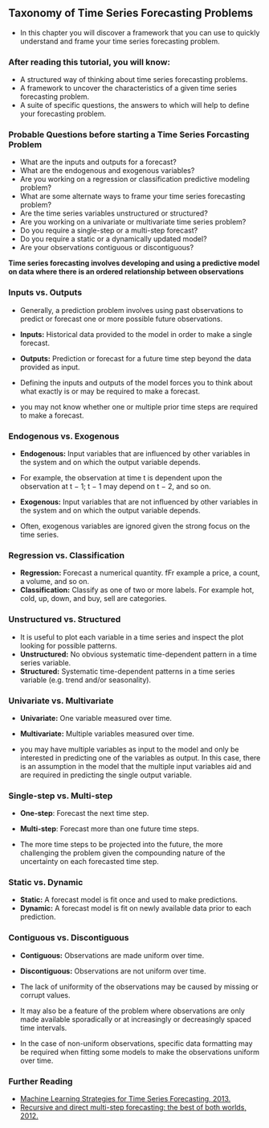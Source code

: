 ## Taxonomy of Time Series Forecasting Problems
- In this chapter you will discover a framework that you can use to quickly understand and frame your time series forecasting problem.

### After reading this tutorial, you will know:
- A structured way of thinking about time series forecasting problems.
- A framework to uncover the characteristics of a given time series forecasting problem.
- A suite of specific questions, the answers to which will help to define your forecasting
problem.

### Probable Questions before starting a Time Series Forcasting Problem
- What are the inputs and outputs for a forecast?
- What are the endogenous and exogenous variables?
- Are you working on a regression or classification predictive modeling problem?
- What are some alternate ways to frame your time series forecasting problem?
- Are the time series variables unstructured or structured?
- Are you working on a univariate or multivariate time series problem?
- Do you require a single-step or a multi-step forecast?
- Do you require a static or a dynamically updated model?
- Are your observations contiguous or discontiguous?

**Time series forecasting involves developing and using a predictive model on data where there is
an ordered relationship between observations**

### Inputs vs. Outputs
- Generally, a prediction problem involves using past observations to predict or forecast one or
more possible future observations.

- **Inputs:** Historical data provided to the model in order to make a single forecast.
- **Outputs:** Prediction or forecast for a future time step beyond the data provided as input.

- Defining the inputs and outputs of the model forces you to think
about what exactly is or may be required to make a forecast.
- you may not know whether one or multiple prior
time steps are required to make a forecast.

### Endogenous vs. Exogenous
- **Endogenous:** Input variables that are influenced by other variables in the system and
on which the output variable depends.
 - For example, the observation at time t is dependent
upon the observation at t − 1; t − 1 may depend on t − 2, and so on.
- **Exogenous:** Input variables that are not influenced by other variables in the system and
on which the output variable depends.

- Often, exogenous variables are ignored given the strong focus on the time series.

### Regression vs. Classification
- **Regression:** Forecast a numerical quantity. fFr example a price, a count, a volume, and so on.
- **Classification:** Classify as one of two or more labels. For example
hot, cold, up, down, and buy, sell are categories.

### Unstructured vs. Structured
- It is useful to plot each variable in a time series and inspect the plot looking for possible
patterns.
- **Unstructured:** No obvious systematic time-dependent pattern in a time series variable.
- **Structured:** Systematic time-dependent patterns in a time series variable (e.g. trend
and/or seasonality).

### Univariate vs. Multivariate
- **Univariate:** One variable measured over time.
- **Multivariate:** Multiple variables measured over time.

- you may have multiple variables as input to the model and only be
interested in predicting one of the variables as output. In this case, there is an assumption in
the model that the multiple input variables aid and are required in predicting the single output
variable.

### Single-step vs. Multi-step
- **One-step**: Forecast the next time step.
- **Multi-step**: Forecast more than one future time steps.

- The more time steps to be projected into the future, the more
challenging the problem given the compounding nature of the uncertainty on each forecasted
time step.

### Static vs. Dynamic
- **Static:** A forecast model is fit once and used to make predictions.
- **Dynamic:** A forecast model is fit on newly available data prior to each prediction.

### Contiguous vs. Discontiguous
- **Contiguous:** Observations are made uniform over time.
- **Discontiguous:** Observations are not uniform over time.

- The lack of uniformity of the observations may be caused by missing
or corrupt values.
- It may also be a feature of the problem where observations are only made
available sporadically or at increasingly or decreasingly spaced time intervals.
- In the case of
non-uniform observations, specific data formatting may be required when fitting some models
to make the observations uniform over time.

### Further Reading

- [Machine Learning Strategies for Time Series Forecasting, 2013.](http://link.springer.com/chapter/10.1007%2F978-3-642-36318-4_3)
- [Recursive and direct multi-step forecasting: the best of both worlds, 2012.](https://econpapers.repec.org/paper/mshebswps/2012-19.htm)



